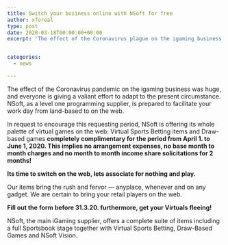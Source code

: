 ```yaml
---
title: Switch your business online with NSoft for free
author: xforeal 
type: post
date: 2020-03-18T00:00:00+00:00
excerpt: 'The effect of the Coronavirus plague on the igaming business was gigantic, and everyone is putting forth a valiant effort to adapt to the current situation '


categories:
  - news

---
```

The effect of the Coronavirus pandemic on the igaming business was huge, and everyone is giving a valiant effort to adapt to the present circumstance. NSoft, as a level one programming supplier, is prepared to facilitate your work day from land-based to on the web. 

In request to encourage this requesting period, NSoft is offering its whole palette of virtual games on the web: Virtual Sports Betting items and Draw-based games **completely complimentary for the period from April 1. to June 1, 2020. This implies no arrangement expenses, no base month to month charges and no month to month income share solicitations for 2 months!** 

**Its time to switch on the web, lets associate for nothing and play.** 

Our items bring the rush and fervor &#8212; anyplace, whenever and on any gadget. We are certain to bring your retail players on the web. 

**Fill out the** **form**  **before 31.3.20. furthermore, get your Virtuals fleeing!** 

NSoft, the main iGaming supplier, offers a complete suite of items including a full Sportsbook stage together with Virtual Sports Betting, Draw-Based Games and NSoft Vision.
